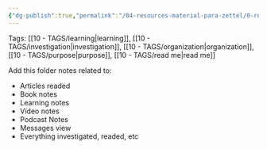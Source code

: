 ```yaml
---
{"dg-publish":true,"permalink":"/04-resources-material-para-zettel/0-read-me-source-material/","noteIcon":""}
---
```


Tags: [[10 - TAGS/learning\|learning]], [[10 - TAGS/investigation\|investigation]], [[10 - TAGS/organization\|organization]], [[10 - TAGS/purpose\|purpose]], [[10 - TAGS/read me\|read me]]

Add this folder notes related to:
- Articles readed
- Book notes
- Learning notes
- Vídeo notes
- Podcast Notes
- Messages view
- Everything investigated, readed, etc
